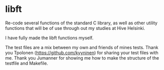 # libft
Re-code several functions of the standard C library, as well as other utility functions that will be of use through out my studies at Hive Helsinki.

I have fully made the libft functions myself.

The test files are a mix between my own and friends of mines tests. Thank you Tpolonen (https://github.com/kyyninen) for sharing your test files with me. Thank you Jumanner 
for showing me how to make the structure of the testfile and Makefile.
